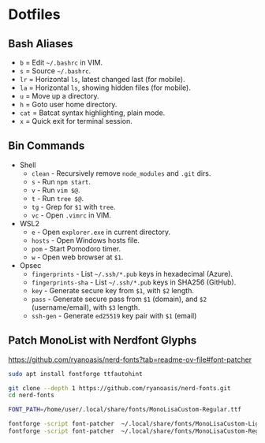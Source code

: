 # Dotfiles

## Bash Aliases

- `b` = Edit `~/.bashrc` in VIM.
- `s` = Source `~/.bashrc`.
- `lr` = Horizontal `ls`, latest changed last (for mobile).
- `la` = Horizontal `ls`, showing hidden files (for mobile).
- `u` = Move up a directory.
- `h` = Goto user home directory.
- `cat` = Batcat syntax highlighting, plain mode.
- `x` = Quick exit for terminal session.

## Bin Commands

- Shell
    + `clean` - Recursively remove `node_modules` and `.git`
        dirs.
    + `s` - Run `npm start`.
    + `v` - Run `vim $@`.
    + `t` - Run `tree $@`.
    + `tg` - Grep for `$1` with `tree`.
    + `vc` - Open `.vimrc` in VIM.
- WSL2
    + `e` - Open `explorer.exe` in current directory.
    + `hosts` - Open Windows hosts file.
    + `pom` - Start Pomodoro timer.
    + `w` - Open web browser at `$1`.
- Opsec
    + `fingerprints` - List `~/.ssh/*.pub` keys in
      hexadecimal (Azure).
    + `fingerprints-sha` - List `~/.ssh/*.pub` keys in
        SHA256 (GitHub).
    + `key` - Generate secure key from `$1`, with `$2`
        length.
    + `pass` - Generate secure pass from `$1` (domain), and
        `$2` (username/email), with `$3` length.
    + `ssh-gen` - Generate `ed25519` key pair with `$1` (email)

## Patch MonoList with Nerdfont Glyphs

https://github.com/ryanoasis/nerd-fonts?tab=readme-ov-file#font-patcher

```bash
sudo apt install fontforge ttfautohint

git clone --depth 1 https://github.com/ryanoasis/nerd-fonts.git
cd nerd-fonts

FONT_PATH=/home/user/.local/share/fonts/MonoLisaCustom-Regular.ttf

fontforge -script font-patcher  ~/.local/share/fonts/MonoLisaCustom-Light.ttf --use-single-width-glyphs --complete -out ~/.local/share/fonts
fontforge -script font-patcher  ~/.local/share/fonts/MonoLisaCustom-Regular.ttf --use-single-width-glyphs --complete -out ~/.local/share/fonts
```
